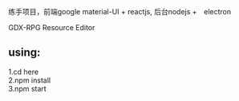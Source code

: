 练手项目，前端google material-UI + reactjs, 后台nodejs +　electron

GDX-RPG Resource Editor<br> 
## using: 
1.cd here<br> 
2.npm install<br>
3.npm start<br>
